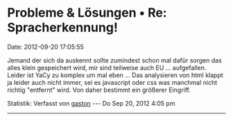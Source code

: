 Probleme & Lösungen • Re: Spracherkennung!
==========================================

Date: 2012-09-20 17:05:55

Jemand der sich da auskennt sollte zumindest schon mal dafür sorgen das
alles klein gespeichert wird, mir sind teilweise auch EU \...
aufgefallen. Leider ist YaCy zu komplex um mal eben \... Das analysieren
von html klappt ja leider auch nicht immer, sei es javascript oder css
was manchmal nicht richtig \"entfernt\" wird. Von daher bestimmt ein
größerer Eingriff.

Statistik: Verfasst von
[gaston](http://forum.yacy-websuche.de/memberlist.php?mode=viewprofile&u=918)
--- Do Sep 20, 2012 4:05 pm

------------------------------------------------------------------------
